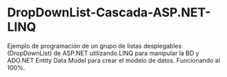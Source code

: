 # DropDownList-Cascada-ASP.NET-LINQ
Ejemplo de programación de un grupo de listas desplegables (DropDownList) de ASP.NET utilizando LINQ para manipular la BD y ADO.NET Entity Data Model para crear el modelo de datos. Funcionando al 100%.
